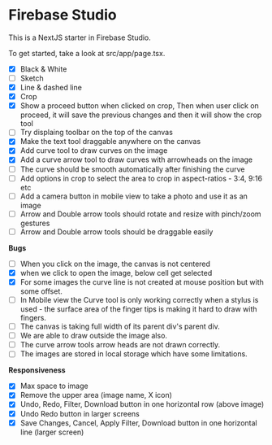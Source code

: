 # Firebase Studio

This is a NextJS starter in Firebase Studio.

To get started, take a look at src/app/page.tsx.

- [x] Black & White
- [ ] Sketch
- [x] Line & dashed line
- [x] Crop
- [x] Show a proceed button when clicked on crop, Then when user click on proceed, it will save the previous changes and then it will show the crop tool
- [ ] Try displaing toolbar on the top of the canvas
- [x] Make the text tool draggable anywhere on the canvas
- [x] Add curve tool to draw curves on the image
- [x] Add a curve arrow tool to draw curves with arrowheads on the image
- [ ] The curve should be smooth automatically after finishing the curve
- [ ] Add options in crop to select the area to crop in aspect-ratios - 3:4, 9:16 etc
- [ ] Add a camera button in mobile view to take a photo and use it as an image
- [ ] Arrow and Double arrow tools should rotate and resize with pinch/zoom gestures
- [ ] Arrow and Double arrow tools should be draggable easily

**Bugs**

- [ ] When you click on the image, the canvas is not centered
- [x] when we click to open the image, below cell get selected
- [x] For some images the curve line is not created at mouse position but with some offset.
- [ ] In Mobile view the Curve tool is only working correctly when a stylus is used - the surface area of the finger tips is making it hard to draw with fingers.
- [ ] The canvas is taking full width of its parent div's parent div.
- [ ] We are able to draw outside the image also.
- [ ] The curve arrow tools arrow heads are not drawn correctly.
- [ ] The images are stored in local storage which have some limitations.

**Responsiveness**

- [x] Max space to image
- [x] Remove the upper area (image name, X icon)
- [x] Undo, Redo, Filter, Download button in one horizontal row (above image)
- [x] Undo Redo button in larger screens
- [x] Save Changes, Cancel, Apply Filter, Download button in one horizontal line (larger screen)
